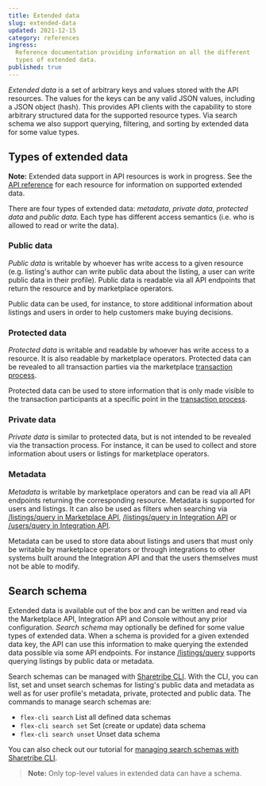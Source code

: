 ```yaml
---
title: Extended data
slug: extended-data
updated: 2021-12-15
category: references
ingress:
  Reference documentation providing information on all the different
  types of extended data.
published: true
---
```


_Extended data_ is a set of arbitrary keys and values stored with the
API resources. The values for the keys can be any valid JSON values,
including a JSON object (hash). This provides API clients with the
capability to store arbitrary structured data for the supported resource
types. Via search schema we also support querying, filtering, and
sorting by extended data for some value types.

## Types of extended data

**Note:** Extended data support in API resources is work in progress.
See the [API reference](/concepts/api/) for each resource for
information on supported extended data.

There are four types of extended data: _metadata_, _private data_,
_protected data_ and _public data_. Each type has different access
semantics (i.e. who is allowed to read or write the data).

### Public data

_Public data_ is writable by whoever has write access to a given
resource (e.g. listing's author can write public data about the listing,
a user can write public data in their profile). Public data is readable
via all API endpoints that return the resource and by marketplace
operators.

Public data can be used, for instance, to store additional information
about listings and users in order to help customers make buying
decisions.

### Protected data

_Protected data_ is writable and readable by whoever has write access to
a resource. It is also readable by marketplace operators. Protected data
can be revealed to all transaction parties via the marketplace
[transaction process](/concepts/transaction-process/).

Protected data can be used to store information that is only made
visible to the transaction participants at a specific point in the
[transaction process](/concepts/transaction-process/).

### Private data

_Private data_ is similar to protected data, but is not intended to be
revealed via the transaction process. For instance, it can be used to
collect and store information about users or listings for marketplace
operators.

### Metadata

_Metadata_ is writable by marketplace operators and can be read via all
API endpoints returning the corresponding resource. Metadata is
supported for users and listings. It can also be used as filters when
searching via
[/listings/query in Marketplace API](https://www.sharetribe.com/api-reference/marketplace.html#query-listings),
[/listings/query in Integration API](https://www.sharetribe.com/api-reference/integration.html#query-listings)
or
[/users/query in Integration API](https://www.sharetribe.com/api-reference/integration.html#query-users).

Metadata can be used to store data about listings and users that must
only be writable by marketplace operators or through integrations to
other systems built around the Integration API and that the users
themselves must not be able to modify.

## Search schema

Extended data is available out of the box and can be written and read
via the Marketplace API, Integration API and Console without any prior
configuration. _Search schema_ may optionally be defined for some value
types of extended data. When a schema is provided for a given extended
data key, the API can use this information to make querying the extended
data possible via some API endpoints. For instance
[/listings/query](https://www.sharetribe.com/api-reference/marketplace.html#query-listings)
supports querying listings by public data or metadata.

Search schemas can be managed with
[Sharetribe CLI](/introduction/getting-started-with-flex-cli/). With the
CLI, you can list, set and unset search schemas for listing's public
data and metadata as well as for user profile's metadata, private,
protected and public data. The commands to manage search schemas are:

- `flex-cli search` List all defined data schemas
- `flex-cli search set` Set (create or update) data schema
- `flex-cli search unset` Unset data schema

You can also check out our tutorial for
[managing search schemas with Sharetribe CLI](/how-to/manage-search-schemas-with-flex-cli/).

> **Note:** Only top-level values in extended data can have a schema.
